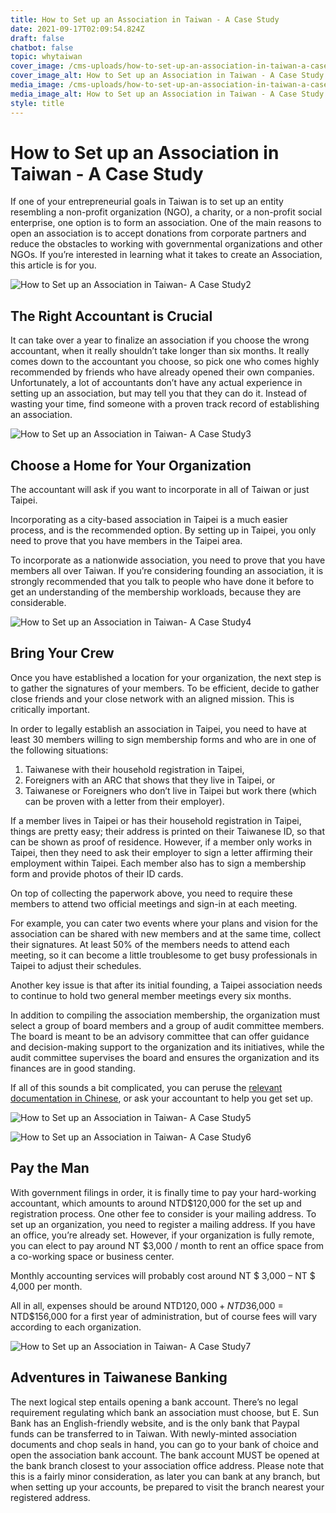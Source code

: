 ```yaml
---
title: How to Set up an Association in Taiwan - A Case Study
date: 2021-09-17T02:09:54.824Z
draft: false
chatbot: false
topic: whytaiwan
cover_image: /cms-uploads/how-to-set-up-an-association-in-taiwan-a-case-study1.jpg
cover_image_alt: How to Set up an Association in Taiwan - A Case Study
media_image: /cms-uploads/how-to-set-up-an-association-in-taiwan-a-case-study1.jpg
media_image_alt: How to Set up an Association in Taiwan - A Case Study
style: title
---
```

# How to Set up an Association in Taiwan - A Case Study

If one of your entrepreneurial goals in Taiwan is to set up an entity resembling a non-profit organization (NGO), a charity, or a non-profit social enterprise, one option is to form an association. One of the main reasons to open an association is to accept donations from corporate partners and reduce the obstacles to working with governmental organizations and other NGOs. If you’re interested in learning what it takes to create an Association, this article is for you. 

![How to Set up an Association in Taiwan- A Case Study2](/cms-uploads/how-to-set-up-an-association-in-taiwan-a-case-study2.jpg)

## The Right Accountant is Crucial 

It can take over a year to finalize an association if you choose the wrong accountant, when it really shouldn’t take longer than six months. It really comes down to the accountant you choose, so pick one who comes highly recommended by friends who have already opened their own companies. Unfortunately, a lot of accountants don’t have any actual experience in setting up an association, but may tell you that they can do it. Instead of wasting your time, find someone with a proven track record of establishing an association.

![How to Set up an Association in Taiwan- A Case Study3](/cms-uploads/how-to-set-up-an-association-in-taiwan-a-case-study3.jpg)

## Choose a Home for Your Organization

The accountant will ask if you want to incorporate in all of Taiwan or just Taipei.

Incorporating as a city-based association in Taipei is a much easier process, and is the recommended option. By setting up in Taipei, you only need to prove that you have members in the Taipei area.

To incorporate as a nationwide association, you need to prove that you have members all over Taiwan.  If you’re considering founding an association, it is strongly recommended that you talk to people who have done it before to get an understanding of the membership workloads, because they are considerable.

![How to Set up an Association in Taiwan- A Case Study4](/cms-uploads/how-to-set-up-an-association-in-taiwan-a-case-study4.jpg)

## Bring Your Crew

Once you have established a location for your organization, the next step is to gather the signatures of your members. To be efficient, decide to gather close friends and your close network with an aligned mission. This is critically important.

In order to legally establish an association in Taipei, you need to have at least 30 members willing to sign membership forms and who are in one of the following situations:

1. Taiwanese with their household registration in Taipei,
2. Foreigners with an ARC that shows that they live in Taipei, or
3. Taiwanese or Foreigners who don’t live in Taipei but work there (which can be proven with a letter from their employer).

If a member lives in Taipei or has their household registration in Taipei, things are pretty easy; their address is printed on their Taiwanese ID, so that can be shown as proof of residence. However, if a member only works in Taipei, then they need to ask their employer to sign a letter affirming their employment within Taipei. Each member also has to sign a membership form and provide photos of their ID cards.

On top of collecting the paperwork above, you need to require these members to attend two official meetings and sign-in at each meeting. 

For example, you can cater two events where your plans and vision for the association can be shared with new members and at the same time, collect their signatures. At least 50% of the members needs to attend each meeting, so it can become a little troublesome to get busy professionals in Taipei to adjust their schedules. 

Another key issue is that after its initial founding, a Taipei association needs to continue to hold two general member meetings every six months.

In addition to compiling the association membership, the organization must select a group of board members and a group of audit committee members. The board is meant to be an advisory committee that can offer guidance and decision-making support to the organization and its initiatives, while the audit committee supervises the board and ensures the organization and its finances are in good standing.

If all of this sounds a bit complicated, you can peruse the [relevant documentation in Chinese](https://dosw.gov.taipei/Content_List.aspx?n=374E98F9969BD165), or ask your accountant to help you get set up. 

![How to Set up an Association in Taiwan- A Case Study5](/cms-uploads/how-to-set-up-an-association-in-taiwan-a-case-study5.jpg)

![How to Set up an Association in Taiwan- A Case Study6](/cms-uploads/how-to-set-up-an-association-in-taiwan-a-case-study6.jpg)

## Pay the Man

With government filings in order, it is finally time to pay your hard-working accountant, which amounts to around NTD$120,000 for the set up and registration process. One other fee to consider is your mailing address. To set up an organization, you need to register a mailing address. If you have an office, you’re already set. However, if your organization is fully remote, you can elect to pay around NT $3,000 / month to rent an office space from a co-working space or business center.

Monthly accounting services will probably cost around NT $ 3,000 – NT $ 4,000 per month.

All in all, expenses should be around NTD$120,000 + NTD$36,000 = NTD$156,000 for a first year of administration, but of course fees will vary according to each organization. 

![How to Set up an Association in Taiwan- A Case Study7](/cms-uploads/how-to-set-up-an-association-in-taiwan-a-case-study7.jpg)

## Adventures in Taiwanese Banking

The next logical step entails opening a bank account. There’s no legal requirement regulating which bank an association must choose, but E. Sun Bank has an English-friendly website, and is the only bank that Paypal funds can be transferred to in Taiwan. With newly-minted association documents and chop seals in hand, you can go to your bank of choice and open the association bank account. The bank account MUST be opened at the bank branch closest to your association office address. Please note that this is a fairly minor consideration, as later you can bank at any branch, but when setting up your accounts, be prepared to visit the branch nearest your registered address.